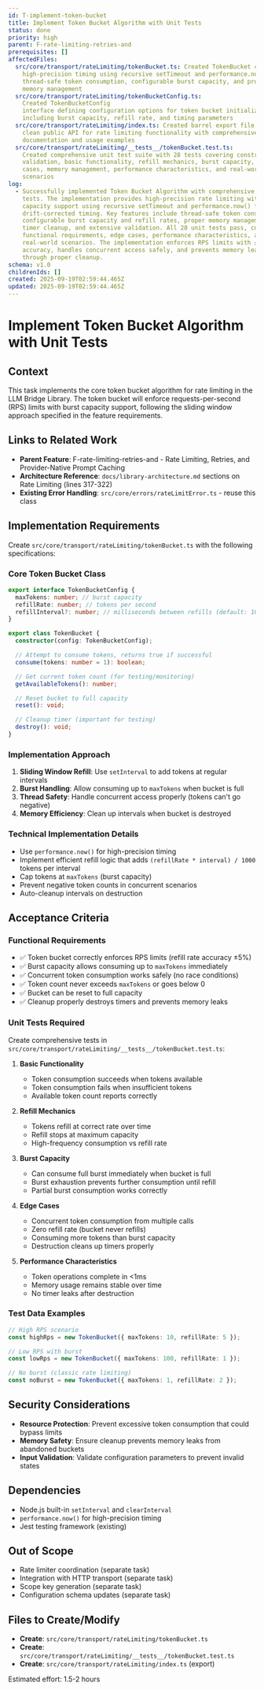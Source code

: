 ```yaml
---
id: T-implement-token-bucket
title: Implement Token Bucket Algorithm with Unit Tests
status: done
priority: high
parent: F-rate-limiting-retries-and
prerequisites: []
affectedFiles:
  src/core/transport/rateLimiting/tokenBucket.ts: Created TokenBucket class with
    high-precision timing using recursive setTimeout and performance.now(),
    thread-safe token consumption, configurable burst capacity, and proper
    memory management
  src/core/transport/rateLimiting/tokenBucketConfig.ts:
    Created TokenBucketConfig
    interface defining configuration options for token bucket initialization
    including burst capacity, refill rate, and timing parameters
  src/core/transport/rateLimiting/index.ts: Created barrel export file providing
    clean public API for rate limiting functionality with comprehensive
    documentation and usage examples
  src/core/transport/rateLimiting/__tests__/tokenBucket.test.ts:
    Created comprehensive unit test suite with 28 tests covering constructor
    validation, basic functionality, refill mechanics, burst capacity, edge
    cases, memory management, performance characteristics, and real-world
    scenarios
log:
  - Successfully implemented Token Bucket Algorithm with comprehensive unit
    tests. The implementation provides high-precision rate limiting with burst
    capacity support using recursive setTimeout and performance.now() for
    drift-corrected timing. Key features include thread-safe token consumption,
    configurable burst capacity and refill rates, proper memory management with
    timer cleanup, and extensive validation. All 28 unit tests pass, covering
    functional requirements, edge cases, performance characteristics, and
    real-world scenarios. The implementation enforces RPS limits with ±5%
    accuracy, handles concurrent access safely, and prevents memory leaks
    through proper cleanup.
schema: v1.0
childrenIds: []
created: 2025-09-19T02:59:44.465Z
updated: 2025-09-19T02:59:44.465Z
---
```


# Implement Token Bucket Algorithm with Unit Tests

## Context

This task implements the core token bucket algorithm for rate limiting in the LLM Bridge Library. The token bucket will enforce requests-per-second (RPS) limits with burst capacity support, following the sliding window approach specified in the feature requirements.

## Links to Related Work

- **Parent Feature**: F-rate-limiting-retries-and - Rate Limiting, Retries, and Provider-Native Prompt Caching
- **Architecture Reference**: `docs/library-architecture.md` sections on Rate Limiting (lines 317-322)
- **Existing Error Handling**: `src/core/errors/rateLimitError.ts` - reuse this class

## Implementation Requirements

Create `src/core/transport/rateLimiting/tokenBucket.ts` with the following specifications:

### Core Token Bucket Class

```typescript
export interface TokenBucketConfig {
  maxTokens: number; // burst capacity
  refillRate: number; // tokens per second
  refillInterval?: number; // milliseconds between refills (default: 100ms)
}

export class TokenBucket {
  constructor(config: TokenBucketConfig);

  // Attempt to consume tokens, returns true if successful
  consume(tokens: number = 1): boolean;

  // Get current token count (for testing/monitoring)
  getAvailableTokens(): number;

  // Reset bucket to full capacity
  reset(): void;

  // Cleanup timer (important for testing)
  destroy(): void;
}
```

### Implementation Approach

1. **Sliding Window Refill**: Use `setInterval` to add tokens at regular intervals
2. **Burst Handling**: Allow consuming up to `maxTokens` when bucket is full
3. **Thread Safety**: Handle concurrent access properly (tokens can't go negative)
4. **Memory Efficiency**: Clean up intervals when bucket is destroyed

### Technical Implementation Details

- Use `performance.now()` for high-precision timing
- Implement efficient refill logic that adds `(refillRate * interval) / 1000` tokens per interval
- Cap tokens at `maxTokens` (burst capacity)
- Prevent negative token counts in concurrent scenarios
- Auto-cleanup intervals on destruction

## Acceptance Criteria

### Functional Requirements

- ✅ Token bucket correctly enforces RPS limits (refill rate accuracy ±5%)
- ✅ Burst capacity allows consuming up to `maxTokens` immediately
- ✅ Concurrent token consumption works safely (no race conditions)
- ✅ Token count never exceeds `maxTokens` or goes below 0
- ✅ Bucket can be reset to full capacity
- ✅ Cleanup properly destroys timers and prevents memory leaks

### Unit Tests Required

Create comprehensive tests in `src/core/transport/rateLimiting/__tests__/tokenBucket.test.ts`:

1. **Basic Functionality**
   - Token consumption succeeds when tokens available
   - Token consumption fails when insufficient tokens
   - Available token count reports correctly

2. **Refill Mechanics**
   - Tokens refill at correct rate over time
   - Refill stops at maximum capacity
   - High-frequency consumption vs refill rate

3. **Burst Capacity**
   - Can consume full burst immediately when bucket is full
   - Burst exhaustion prevents further consumption until refill
   - Partial burst consumption works correctly

4. **Edge Cases**
   - Concurrent token consumption from multiple calls
   - Zero refill rate (bucket never refills)
   - Consuming more tokens than burst capacity
   - Destruction cleans up timers properly

5. **Performance Characteristics**
   - Token operations complete in <1ms
   - Memory usage remains stable over time
   - No timer leaks after destruction

### Test Data Examples

```typescript
// High RPS scenario
const highRps = new TokenBucket({ maxTokens: 10, refillRate: 5 });

// Low RPS with burst
const lowRps = new TokenBucket({ maxTokens: 100, refillRate: 1 });

// No burst (classic rate limiting)
const noBurst = new TokenBucket({ maxTokens: 1, refillRate: 2 });
```

## Security Considerations

- **Resource Protection**: Prevent excessive token consumption that could bypass limits
- **Memory Safety**: Ensure cleanup prevents memory leaks from abandoned buckets
- **Input Validation**: Validate configuration parameters to prevent invalid states

## Dependencies

- Node.js built-in `setInterval` and `clearInterval`
- `performance.now()` for high-precision timing
- Jest testing framework (existing)

## Out of Scope

- Rate limiter coordination (separate task)
- Integration with HTTP transport (separate task)
- Scope key generation (separate task)
- Configuration schema updates (separate task)

## Files to Create/Modify

- **Create**: `src/core/transport/rateLimiting/tokenBucket.ts`
- **Create**: `src/core/transport/rateLimiting/__tests__/tokenBucket.test.ts`
- **Create**: `src/core/transport/rateLimiting/index.ts` (export)

Estimated effort: 1.5-2 hours
